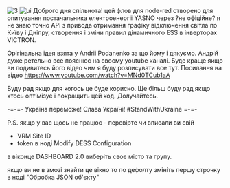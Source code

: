 ![3](https://github.com/user-attachments/assets/d1ce71ae-c9b4-4a4d-86d6-ce3d78d42037)
![ui](https://github.com/user-attachments/assets/ecbd7749-a762-4ee7-b766-f620f013a68f)
Доброго дня спільнота! 
цей флов для node-red створено для опитування постачальника електроенергіі YASNO через ?не офіційне? я не знаю точно API з 
привода отримання графіку відключення світла по Київу і Дніпру, створення і зміни правил дінамичного ESS в інверторах VICTRON.

Орігінальна ідея взята у Andrii Podanenko за що йому і дякуємо. Андрій дуже ретельно все пояснює на своєму youtube каналі. 
Буде краще якщо ви подивитесь його відео чим я буду розписувати все тут. Посилання на відео https://www.youtube.com/watch?v=MNd0TCub1aA

Буду рад якщо для когось це буде корисно. 
Ще більш буду рад якщо хтось оптімізує і покращить цей код. Долучайтесь.

-=-=- Україна переможе! Слава Україні! #StandWithUkraine =-=-

P.S. якщо у вас щось не працює - перевірте чи вписали ви свій 
- VRM Site ID
-  token
  в ноді Modify DESS Configuration 

в віконце DASHBOARD 2.0 виберіть своє місто та групу.

якщо ви не в змозі знайти це вікно то по дефолту змініть першу строчку в ноді "Обробка JSON об'єкту" 
